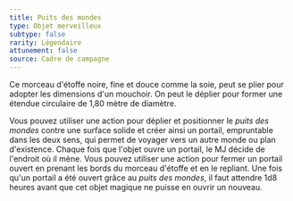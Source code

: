 ```yaml
---
title: Puits des mondes
type: Objet merveilleux
subtype: false
rarity: Légendaire
attunement: false
source: Cadre de campagne
---
```

Ce morceau d'étoffe noire, fine et douce comme la soie, peut se plier pour adopter les dimensions d'un mouchoir. On peut le déplier pour former une étendue circulaire de 1,80 mètre de diamètre.

Vous pouvez utiliser une action pour déplier et positionner le _puits des mondes_ contre une surface solide et créer ainsi un portail, empruntable dans les deux sens, qui permet de voyager vers un autre monde ou plan d'existence. Chaque fois que l'objet ouvre un portail, le MJ décide de l'endroit où il mène. Vous pouvez utiliser une action pour fermer un portail ouvert en prenant les bords du morceau d'étoffe et en le repliant. Une fois qu'un portail a été ouvert grâce au _puits des mondes_, il faut attendre 1d8 heures avant que cet objet magique ne puisse en ouvrir un nouveau.
